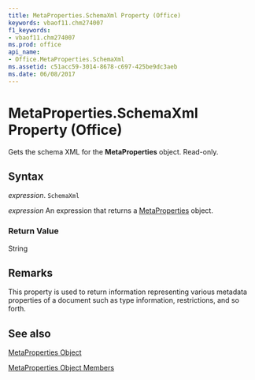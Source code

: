 ```yaml
---
title: MetaProperties.SchemaXml Property (Office)
keywords: vbaof11.chm274007
f1_keywords:
- vbaof11.chm274007
ms.prod: office
api_name:
- Office.MetaProperties.SchemaXml
ms.assetid: c51acc59-3014-8678-c697-425be9dc3aeb
ms.date: 06/08/2017
---
```



# MetaProperties.SchemaXml Property (Office)

Gets the schema XML for the  **MetaProperties** object. Read-only.


## Syntax

 _expression_. `SchemaXml`

 _expression_ An expression that returns a [MetaProperties](./Office.MetaProperties.md) object.


### Return Value

String


## Remarks

This property is used to return information representing various metadata properties of a document such as type information, restrictions, and so forth.


## See also


[MetaProperties Object](Office.MetaProperties.md)



[MetaProperties Object Members](./overview/metaproperties-members-office.md)


